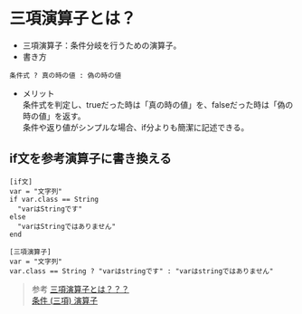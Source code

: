# 三項演算子とは？  
* 三項演算子：条件分岐を行うための演算子。
* 書き方
```
条件式 ? 真の時の値 : 偽の時の値
```
* メリット  
条件式を判定し、trueだった時は「真の時の値」を、falseだった時は「偽の時の値」を返す。<br>条件や返り値がシンプルな場合、if分よりも簡潔に記述できる。

## if文を参考演算子に書き換える
```
[if文]
var = "文字列"
if var.class == String
  "varはStringです"
else
  "varはStringではありません"
end

[三項演算子]
var = "文字列"
var.class == String ? "varはstringです" : "varはstringではありません"
```

> 参考
[三項演算子とは？？？](https://qiita.com/wacker8818/items/37d78222461232ef89f2)  
[条件 (三項) 演算子](https://developer.mozilla.org/ja/docs/Web/JavaScript/Reference/Operators/Conditional_Operator)  
